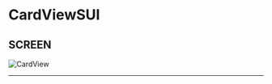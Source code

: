 # CardViewSUI

## SCREEN
![CardView](https://user-images.githubusercontent.com/119042870/219389324-5751ad98-2e83-4560-94a3-0af288158377.png)

* * *

